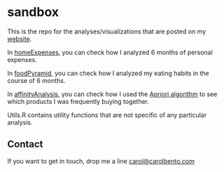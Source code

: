 sandbox
=======

This is the repo for the analyses/visualizations that are posted on my [website][website].

In [homeExpenses][home], you can check how I analyzed 6 months of personal expenses.

In [foodPyramid][food], you can check how I analyzed my eating habits in the course of 6 months.

In [affinityAnalysis][food], you can check how I used the [Apriori algorithm][apriori] to see which products I was frequently buying together.




Utils.R contains utility functions that are not specific of any particular analysis.

Contact
-------

If you want to get in touch, drop me a line <carol@carolbento.com>


[website]:http://carolbento.com
[home]:http://carolbento.com/homeExpenses.html
[food]:http://carolbento.com/foodPyramid.html
[affinity]:http://carolbento.com/affinityAnalysis.html
[apriori]:http://en.wikipedia.org/wiki/Apriori_algorithm
